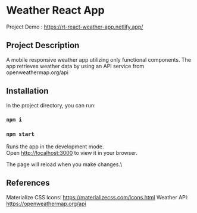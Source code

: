 # Weather React App
Project Demo : https://rt-react-weather-app.netlify.app/

## Project Description
A mobile responsive weather app utilizing only functional components. The app retrieves weather data by using an API service from openweathermap.org/api

## Installation
In the project directory, you can run:
### `npm i`
### `npm start`

Runs the app in the development mode.\
Open [http://localhost:3000](http://localhost:3000) to view it in your browser.

The page will reload when you make changes.\
## References
Materialize CSS Icons: https://materializecss.com/icons.html
Weather API: https://openweathermap.org/api

